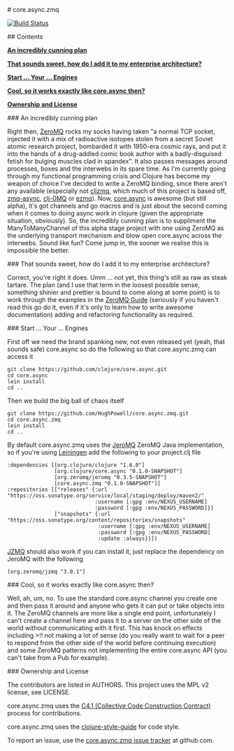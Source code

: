 <A name="#toc1" title="core.async.zmq" />
# core.async.zmq


[![Build Status](https://travis-ci.org/HughPowell/core.async.zmq.png?branch=master)](https://travis-ci.org/HughPowell/core.async.zmq)

<A name="#toc2" title="Contents" />
## Contents

**<a href="#toc3">An incredibly cunning plan</a>**

**<a href="#toc4">That sounds sweet, how do I add it to my enterprise architecture?</a>**

**<a href="#toc5">Start ... Your ... Engines</a>**

**<a href="#toc6">Cool, so it works exactly like core.async then?</a>**

**<a href="#toc7">Ownership and License</a>**

<A name="toc3" title="An incredibly cunning plan" />
### An incredibly cunning plan

Right then, [ZeroMQ](http://zguide.zeromq.org) rocks my socks having taken "a normal TCP socket, injected it with a mix of radioactive isotopes stolen from a secret Soviet atomic research project, bombarded it with 1950-era cosmic rays, and put it into the hands of a drug-addled comic book author with a badly-disguised fetish for bulging muscles clad in spandex". It also passes messages around processes, boxes and the interwebs in its spare time. As I'm currently going through my functional programming crisis and Clojure has become my weapon of choice I've decided to write a ZeroMQ binding, since there aren't any available (especially not [cljzmq](https://github.com/zeromq/cljzmq), which much of this project is based off, [zmq-async](https://github.com/lynaghk/zmq-async), [clj-0MQ](https://github.com/AndreasKostler/clj-0MQ) or [ezmq](https://github.com/tel/ezmq)). Now, [core.async](https://github.com/clojure/core.async) is awesome (but still alpha), it's got channels and go macros and is just about the second coming when it comes to doing async work in clojure (given the appropriate situation, obviously). So, the incredibly cunning plan is to suppliment the ManyToManyChannel of this alpha stage project with one using ZeroMQ as the underlying transport mechanism and blow open core.async across the interwebs. Sound like fun? Come jump in, the sooner we realise this is impossible the better.


<A name="toc4" title="That sounds sweet, how do I add it to my enterprise architecture?" />
### That sounds sweet, how do I add it to my enterprise architecture?

Correct, you're right it does. Umm ... not yet, this thing's still as raw as steak tartare. The plan (and I use that term in the loosest possible sense, something shinier and prettier is bound to come along at some point) is to work through the examples in the [ZeroMQ Guide](http://zguide.zeromq.org/page:all) (seriously if you haven't read this go do it, even if it's only to learn how to write awesome documentation) adding and refactoring functionality as required.

<A name="toc5" title="Start ... Your ... Engines" />
### Start ... Your ... Engines

First off we need the brand spanking new, not even released yet (yeah, that sounds safe) core.async so do the following so that core.async.zmq can access it

    git clone https://github.com/clojure/core.async.git
    cd core.async
    lein install
    cd ..

Then we build the big ball of chaos itself

    git clone https://github.com/HughPowell/core.async.zmq.git
    cd core.async.zmq
    lein install
    cd ..

By default core.async.zmq uses the [JeroMQ](https://github.com/zeromq/jeromq) ZeroMQ Java implementation, so if you're using [Leiningen](https://github.com/technomancy/leiningen) add the following to your project.clj file


    :dependencies [[org.clojure/clojure "1.6.0"]
                   [org.clojure/core.async "0.1.0-SNAPSHOT"]
                   [org.zeromq/jeromq "0.3.5-SNAPSHOT"]
                   [core.async.zmq "0.1.0-SNAPSHOT"]]
    :repositories [["releases" {:url "https://oss.sonatype.org/service/local/staging/deploy/maven2/"
                                :username [:gpg :env/NEXUS_USERNAME]
                                :password [:gpg :env/NEXUS_PASSWORD]}]
                   ["snapshots" {:url "https://oss.sonatype.org/content/repositories/snapshots"
                                 :username [:gpg :env/NEXUS_USERNAME]
                                 :password [:gpg :env/NEXUS_PASSWORD]
                                 :update :always}]])

[JZMQ](https://github.com/zeromq/jzmq) should also work if you can install it, just replace the dependency on JeroMQ with the following

    [org.zeromq/jzmq "3.0.1"]


<A name="toc6" title="Cool, so it works exactly like core.async then?" />
### Cool, so it works exactly like core.async then?

Well, ah, um, no. To use the standard core.async channel you create one and then pass it around and anyone who gets it can put or take objects into it. The ZeroMQ channels are more like a single end point, unfortunately I can't create a channel here and pass it to a server on the other side of the world without communicating with it first. This has knock on effects including >!! not making a lot of sense (do you really want to wait for a peer to respond from the other side of the world before continuing execution) and some ZeroMQ patterns not implementing the entire core.async API (you can't take from a Pub for example).

<A name="toc7" title="Ownership and License" />
### Ownership and License

The contributors are listed in AUTHORS. This project uses the MPL v2 license, see LICENSE.

core.async.zmq uses the [C4.1 (Collective Code Construction Contract)](http://rfc.zeromq.org/spec:22) process for contributions.

core.async.zmq uses the [clojure-style-guide](https://github.com/bbatsov/clojure-style-guide) for code style.

To report an issue, use the [core.async.zmq issue tracker](https://github.com/HughPowell/core.async.zmq/issues) at github.com.
